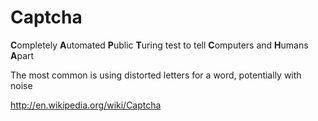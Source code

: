 # Captcha

**C**ompletely **A**utomated **P**ublic **T**uring test to tell **C**omputers and **H**umans **A**part

The most common is using distorted letters for a word, potentially with noise





http://en.wikipedia.org/wiki/Captcha